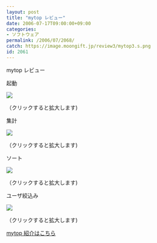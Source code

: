 ```yaml
---
layout: post
title: "mytop レビュー"
date: 2006-07-17T09:00:00+09:00
categories:
- ソフトウェア
permalink: /2006/07/2068/
catch: https://image.moongift.jp/review3/mytop3.s.png
id: 2061
---
```

mytop レビュー  
<!--more-->

起動

  

[![](https://image.moongift.jp/review3/mytop1.s.png)](https://image.moongift.jp/review3/mytop1.png)  
  
（クリックすると拡大します)

  

集計

  

[![](https://image.moongift.jp/review3/mytop2.s.png)](https://image.moongift.jp/review3/mytop2.png)  
  
（クリックすると拡大します)

  

ソート

  

[![](https://image.moongift.jp/review3/mytop3.s.png)](https://image.moongift.jp/review3/mytop3.png)  
  
（クリックすると拡大します)

  

ユーザ絞込み

  

[![](https://image.moongift.jp/review3/mytop4.s.png)](https://image.moongift.jp/review3/mytop4.png)  
  
（クリックすると拡大します)

  

[mytop 紹介はこちら](http://oss.moongift.jp/intro/i-2067.html)

